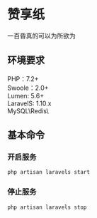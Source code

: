 # 赞享纸

一百昏真的可以为所欲为

## 环境要求

PHP：7.2+
<br>
Swoole：2.0+
<br>
Lumen: 5.6+
<br>
LaravelS: 1.10.x
<br>
MySQL\Redis\

## 基本命令

### 开启服务

```BASH
php artisan laravels start
```

### 停止服务

```BASH
php artisan laravels stop
```